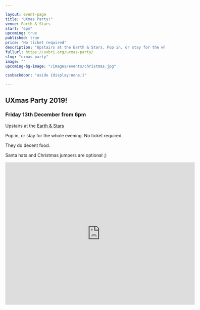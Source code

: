 ```yaml
---

layout: event-page  
title: "UXmas Party!"
venue: Earth & Stars
start: "6pm"
upcoming: true
published: true
price: "No ticket required"
description: "Upstairs at the Earth & Stars. Pop in, or stay for the whole evening. No ticket required."
fullurl: https://uxbri.org/uxmas-party/
slug: "uxmas-party"
image: ""
upcoming-bg-image: "/images/events/christmas.jpg"

cssbackdoor: "aside {display:none;}"

---
```


<!-- <a class="block right-over-m u1of4-over-m" href="https://www.google.com/maps/dir/Brighton+Railway+Station,+Brighton/The+Earth+%26+Stars,+46+Windsor+St,+Brighton+BN1+1RJ/@50.8271431,-0.1441367,17z/data=!3m1!4b1!4m13!4m12!1m5!1m1!1s0x487585743387c7d3:0x53ace326c0672403!2m2!1d-0.1409606!2d50.8294648!1m5!1m1!1s0x48758574b35e0cb3:0x9db9a618075247e1!2m2!1d-0.142132!2d50.8248215"><img src="/images/maps/earth-and-stars.png" alt="" width="409" ></a> -->

## UXmas Party 2019!

### Friday 13th December from 6pm

Upstairs at the [Earth & Stars](https://www.earthandstars.pub/)

Pop in, or stay for the whole evening. No ticket required.

They do decent food.

Santa hats and Christmas jumpers are optional ;)

<iframe src="https://www.google.com/maps/embed?pb=!1m18!1m12!1m3!1d1260.17119894538!2d-0.1432263426386373!3d50.824821468008494!2m3!1f0!2f0!3f0!3m2!1i1024!2i768!4f13.1!3m3!1m2!1s0x48758574b35e0cb3%3A0x9db9a618075247e1!2sThe%20Earth%20%26%20Stars!5e0!3m2!1sen!2suk!4v1574178849647!5m2!1sen!2suk" width="600" height="450" frameborder="0" style="border:0;" allowfullscreen=""></iframe>
